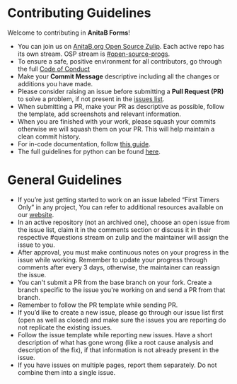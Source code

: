 # Contributing Guidelines
Welcome to contributing in **AnitaB Forms**! 

- You can join us on [AnitaB.org Open Source Zulip](https://anitab-org.zulipchat.com/). Each active repo has its own stream. OSP stream is [#open-source-progs](https://anitab-org.zulipchat.com/#narrow/stream/237907-open-source-progs).
- To ensure a safe, positive environment for all contributors, go through the full [Code of Conduct](https://github.com/anitab-org/anitab-forms-backend/blob/develop/CODE_OF_CONDUCT.md)
- Make your **Commit Message** descriptive including all the changes or additions you have made.
- Please consider raising an issue before submitting a **Pull Request (PR)** to solve a problem, if not present in the [issues list](https://github.com/anitab-org/anitab-forms-backend/issues).
- When submitting a PR, make your PR as descriptive as possible, follow the template, add screenshots and relevant information.
- When you are finished with your work, please squash your commits otherwise we will squash them on your PR. This will help maintain a clean commit history.
- For in-code documentation, follow [this guide](https://github.com/google/styleguide/blob/gh-pages/pyguide.md#38-comments-and-docstrings).
- The full guidelines for python can be found [here](https://github.com/google/styleguide/blob/gh-pages/pyguide.md).

# General Guidelines

- If you’re just getting started to work on an issue labeled “First Timers Only” in any project, You can refer to additional resources available on our [website](http://systers.io/).
- In an active repository (not an archived one), choose an open issue from the issue list, claim it in the comments section or discuss it in their respective #questions stream on zulip and the maintainer will assign the issue to you.
- After approval, you must make continuous notes on your progress in the issue while working. Remember to update your progress through comments after every 3 days, otherwise, the maintainer can reassign the issue.
- You can't submit a PR from the base branch on your fork. Create a branch specific to the issue you're working on and send a PR from that branch.
- Remember to follow the PR template while sending PR.
- If you’d like to create a new issue, please go through our issue list first (open as well as closed) and make sure the issues you are reporting do not replicate the existing issues.
- Follow the issue template while reporting new issues. Have a short description of what has gone wrong (like a root cause analysis and description of the fix), if that information is not already present in the issue.
- If you have issues on multiple pages, report them separately. Do not combine them into a single issue.